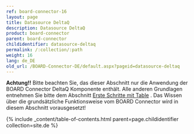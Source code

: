 ```yaml
---
ref: board-connector-16
layout: page
title: Datasource DeltaQ
description: Datasource DeltaQ
product: board-connector
parent: board-connector
childidentifier: datasource-deltaq
permalink: /:collection/:path
weight: 16
lang: de_DE
old_url: /BOARD-Connector-DE/default.aspx?pageid=datasource-deltaq
---
```


**Achtung!!** Bitte beachten Sie, das dieser Abschnitt nur die Anwendung der BOARD Connector DeltaQ Komponente enthält. Alle anderen Grundlagen entnehmen Sie bitte dem Abschnitt [Erste Schritte mit Table](./erste-schritte-mit-table) . Das Wissen über die grundsätzliche Funktionsweise vom BOARD Connector wird in diesem Abschnitt vorausgesetzt!



{% include _content/table-of-contents.html parent=page.childidentifier collection=site.de %}

